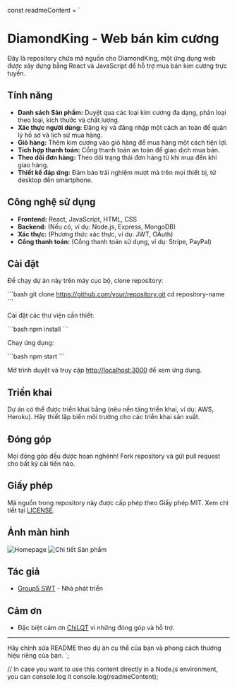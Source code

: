 const readmeContent = `
# DiamondKing - Web bán kim cương

Đây là repository chứa mã nguồn cho DiamondKing, một ứng dụng web được xây dựng bằng React và JavaScript để hỗ trợ mua bán kim cương trực tuyến.

## Tính năng

- **Danh sách Sản phẩm:** Duyệt qua các loại kim cương đa dạng, phân loại theo loại, kích thước và chất lượng.
- **Xác thực người dùng:** Đăng ký và đăng nhập một cách an toàn để quản lý hồ sơ và lịch sử mua hàng.
- **Giỏ hàng:** Thêm kim cương vào giỏ hàng để mua hàng một cách tiện lợi.
- **Tích hợp thanh toán:** Cổng thanh toán an toàn để giao dịch mua bán.
- **Theo dõi đơn hàng:** Theo dõi trạng thái đơn hàng từ khi mua đến khi giao hàng.
- **Thiết kế đáp ứng:** Đảm bảo trải nghiệm mượt mà trên mọi thiết bị, từ desktop đến smartphone.

## Công nghệ sử dụng

- **Frontend:** React, JavaScript, HTML, CSS
- **Backend:** (Nếu có, ví dụ: Node.js, Express, MongoDB)
- **Xác thực:** (Phương thức xác thực, ví dụ: JWT, OAuth)
- **Cổng thanh toán:** (Cổng thanh toán sử dụng, ví dụ: Stripe, PayPal)

## Cài đặt

Để chạy dự án này trên máy cục bộ, clone repository:

\`\`\`bash
git clone https://github.com/your/repository.git
cd repository-name
\`\`\`

Cài đặt các thư viện cần thiết:

\`\`\`bash
npm install
\`\`\`

Chạy ứng dụng:

\`\`\`bash
npm start
\`\`\`

Mở trình duyệt và truy cập [http://localhost:3000](http://localhost:3000) để xem ứng dụng.

## Triển khai

Dự án có thể được triển khai bằng (nêu nền tảng triển khai, ví dụ: AWS, Heroku). Hãy thiết lập biến môi trường cho các triển khai sản xuất.

## Đóng góp

Mọi đóng góp đều được hoan nghênh! Fork repository và gửi pull request cho bất kỳ cải tiến nào.

## Giấy phép

Mã nguồn trong repository này được cấp phép theo Giấy phép MIT. Xem chi tiết tại [LICENSE](./LICENSE).

## Ảnh màn hình



![Homepage](./screenshots/homepage.png)
![Chi tiết Sản phẩm](./screenshots/product-details.png)

## Tác giả

- [Group5 SWT](https://github.com/yourusername) - Nhà phát triển

## Cảm ơn

- Đặc biệt cảm ơn [ChiLQT](https://github.com/theirusername) vì những đóng góp và hỗ trợ.

---

Hãy chỉnh sửa README theo dự án cụ thể của bạn và phong cách thương hiệu riêng của bạn.
`;

// In case you want to use this content directly in a Node.js environment, you can console.log it
console.log(readmeContent);
